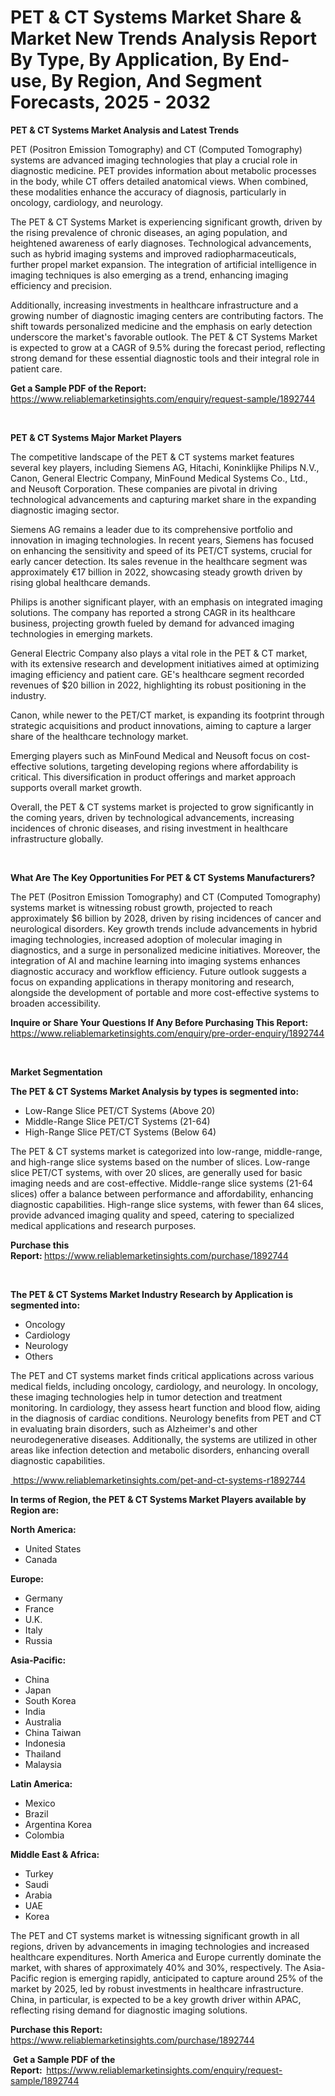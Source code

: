 <p><h1>PET & CT Systems Market Share & Market New Trends Analysis Report By Type, By Application, By End-use, By Region, And Segment Forecasts, 2025 - 2032</h1></p><p><strong>PET & CT Systems Market Analysis and Latest Trends</strong></p>
<p><p>PET (Positron Emission Tomography) and CT (Computed Tomography) systems are advanced imaging technologies that play a crucial role in diagnostic medicine. PET provides information about metabolic processes in the body, while CT offers detailed anatomical views. When combined, these modalities enhance the accuracy of diagnosis, particularly in oncology, cardiology, and neurology.</p><p>The PET & CT Systems Market is experiencing significant growth, driven by the rising prevalence of chronic diseases, an aging population, and heightened awareness of early diagnoses. Technological advancements, such as hybrid imaging systems and improved radiopharmaceuticals, further propel market expansion. The integration of artificial intelligence in imaging techniques is also emerging as a trend, enhancing imaging efficiency and precision.</p><p>Additionally, increasing investments in healthcare infrastructure and a growing number of diagnostic imaging centers are contributing factors. The shift towards personalized medicine and the emphasis on early detection underscore the market's favorable outlook. The PET & CT Systems Market is expected to grow at a CAGR of 9.5% during the forecast period, reflecting strong demand for these essential diagnostic tools and their integral role in patient care.</p></p>
<p><strong>Get a Sample PDF of the Report:&nbsp;</strong> <a href="https://www.reliablemarketinsights.com/enquiry/request-sample/1892744?utm_campaign=3275&utm_medium=2&utm_source=Github&utm_content=ia&utm_term=14042025&utm_id=pet-ct-systems">https://www.reliablemarketinsights.com/enquiry/request-sample/1892744</a></p>
<p>&nbsp;</p>
<p><strong>PET & CT Systems Major Market Players</strong></p>
<p><p>The competitive landscape of the PET & CT systems market features several key players, including Siemens AG, Hitachi, Koninklijke Philips N.V., Canon, General Electric Company, MinFound Medical Systems Co., Ltd., and Neusoft Corporation. These companies are pivotal in driving technological advancements and capturing market share in the expanding diagnostic imaging sector.</p><p>Siemens AG remains a leader due to its comprehensive portfolio and innovation in imaging technologies. In recent years, Siemens has focused on enhancing the sensitivity and speed of its PET/CT systems, crucial for early cancer detection. Its sales revenue in the healthcare segment was approximately €17 billion in 2022, showcasing steady growth driven by rising global healthcare demands.</p><p>Philips is another significant player, with an emphasis on integrated imaging solutions. The company has reported a strong CAGR in its healthcare business, projecting growth fueled by demand for advanced imaging technologies in emerging markets.</p><p>General Electric Company also plays a vital role in the PET & CT market, with its extensive research and development initiatives aimed at optimizing imaging efficiency and patient care. GE's healthcare segment recorded revenues of $20 billion in 2022, highlighting its robust positioning in the industry.</p><p>Canon, while newer to the PET/CT market, is expanding its footprint through strategic acquisitions and product innovations, aiming to capture a larger share of the healthcare technology market.</p><p>Emerging players such as MinFound Medical and Neusoft focus on cost-effective solutions, targeting developing regions where affordability is critical. This diversification in product offerings and market approach supports overall market growth.</p><p>Overall, the PET & CT systems market is projected to grow significantly in the coming years, driven by technological advancements, increasing incidences of chronic diseases, and rising investment in healthcare infrastructure globally.</p></p>
<p>&nbsp;</p>
<p><strong>What Are The Key Opportunities For PET & CT Systems Manufacturers?</strong></p>
<p><p>The PET (Positron Emission Tomography) and CT (Computed Tomography) systems market is witnessing robust growth, projected to reach approximately $6 billion by 2028, driven by rising incidences of cancer and neurological disorders. Key growth trends include advancements in hybrid imaging technologies, increased adoption of molecular imaging in diagnostics, and a surge in personalized medicine initiatives. Moreover, the integration of AI and machine learning into imaging systems enhances diagnostic accuracy and workflow efficiency. Future outlook suggests a focus on expanding applications in therapy monitoring and research, alongside the development of portable and more cost-effective systems to broaden accessibility.</p></p>
<p><strong>Inquire or Share Your Questions If Any Before Purchasing This Report:</strong> <a href="https://www.reliablemarketinsights.com/enquiry/pre-order-enquiry/1892744?utm_campaign=3275&utm_medium=2&utm_source=Github&utm_content=ia&utm_term=14042025&utm_id=pet-ct-systems">https://www.reliablemarketinsights.com/enquiry/pre-order-enquiry/1892744</a></p>
<p>&nbsp;</p>
<p><strong>Market Segmentation</strong></p>
<p><strong>The PET & CT Systems Market Analysis by types is segmented into:</strong></p>
<p><ul><li>Low-Range Slice PET/CT Systems (Above 20)</li><li>Middle-Range Slice PET/CT Systems (21-64)</li><li>High-Range Slice PET/CT Systems (Below 64)</li></ul></p>
<p><p>The PET & CT systems market is categorized into low-range, middle-range, and high-range slice systems based on the number of slices. Low-range slice PET/CT systems, with over 20 slices, are generally used for basic imaging needs and are cost-effective. Middle-range slice systems (21-64 slices) offer a balance between performance and affordability, enhancing diagnostic capabilities. High-range slice systems, with fewer than 64 slices, provide advanced imaging quality and speed, catering to specialized medical applications and research purposes.</p></p>
<p><strong>Purchase this Report:&nbsp;</strong><a href="https://www.reliablemarketinsights.com/purchase/1892744?utm_campaign=3275&utm_medium=2&utm_source=Github&utm_content=ia&utm_term=14042025&utm_id=pet-ct-systems">https://www.reliablemarketinsights.com/purchase/1892744</a></p>
<p>&nbsp;</p>
<p><strong>The PET & CT Systems Market Industry Research by Application is segmented into:</strong></p>
<p><ul><li>Oncology</li><li>Cardiology</li><li>Neurology</li><li>Others</li></ul></p>
<p><p>The PET and CT systems market finds critical applications across various medical fields, including oncology, cardiology, and neurology. In oncology, these imaging technologies help in tumor detection and treatment monitoring. In cardiology, they assess heart function and blood flow, aiding in the diagnosis of cardiac conditions. Neurology benefits from PET and CT in evaluating brain disorders, such as Alzheimer's and other neurodegenerative diseases. Additionally, the systems are utilized in other areas like infection detection and metabolic disorders, enhancing overall diagnostic capabilities.</p></p>
<p><a href="https://www.reliablemarketinsights.com/pet-and-ct-systems-r1892744?utm_campaign=3275&utm_medium=2&utm_source=Github&utm_content=ia&utm_term=14042025&utm_id=pet-ct-systems">&nbsp;https://www.reliablemarketinsights.com/pet-and-ct-systems-r1892744</a></p>
<p><strong>In terms of Region, the PET & CT Systems Market Players available by Region are:</strong></p>
<p>
    <p> <strong> North America: </strong>
        <ul>
            <li>United States</li>
            <li>Canada</li>
        </ul>
        </p> 
    <p> <strong> Europe: </strong>
        <ul>
            <li>Germany</li>
            <li>France</li>
            <li>U.K.</li>
            <li>Italy</li>
            <li>Russia</li>
        </ul>
        </p> 
    <p> <strong> Asia-Pacific: </strong>
        <ul>
            <li>China</li>
            <li>Japan</li>
            <li>South Korea</li>
            <li>India</li>
            <li>Australia</li>
            <li>China Taiwan</li>
            <li>Indonesia</li>
            <li>Thailand</li>
            <li>Malaysia</li>
        </ul>
        </p> 
    <p> <strong> Latin America: </strong>
        <ul>
            <li>Mexico</li>
            <li>Brazil</li>
            <li>Argentina Korea</li>
            <li>Colombia</li>
        </ul>
        </p> 
    <p> <strong> Middle East & Africa: </strong>
        <ul>
            <li>Turkey</li>
            <li>Saudi</li>
            <li>Arabia</li>
            <li>UAE</li>
            <li>Korea</li>
        </ul>
    </p>
    </p>
<p><p>The PET and CT systems market is witnessing significant growth in all regions, driven by advancements in imaging technologies and increased healthcare expenditures. North America and Europe currently dominate the market, with shares of approximately 40% and 30%, respectively. The Asia-Pacific region is emerging rapidly, anticipated to capture around 25% of the market by 2025, led by robust investments in healthcare infrastructure. China, in particular, is expected to be a key growth driver within APAC, reflecting rising demand for diagnostic imaging solutions.</p></p>
<p><strong>Purchase this Report: </strong><a href="https://www.reliablemarketinsights.com/purchase/1892744?utm_campaign=3275&utm_medium=2&utm_source=Github&utm_content=ia&utm_term=14042025&utm_id=pet-ct-systems">https://www.reliablemarketinsights.com/purchase/1892744</a></p>
<p>&nbsp;<strong>Get a Sample PDF of the Report:&nbsp;&nbsp;</strong><a href="https://www.reliablemarketinsights.com/enquiry/request-sample/1892744?utm_campaign=3275&utm_medium=2&utm_source=Github&utm_content=ia&utm_term=14042025&utm_id=pet-ct-systems">https://www.reliablemarketinsights.com/enquiry/request-sample/1892744</a></p>
<p><strong></strong></p>
<p><p></p><p></p><p></p></p>